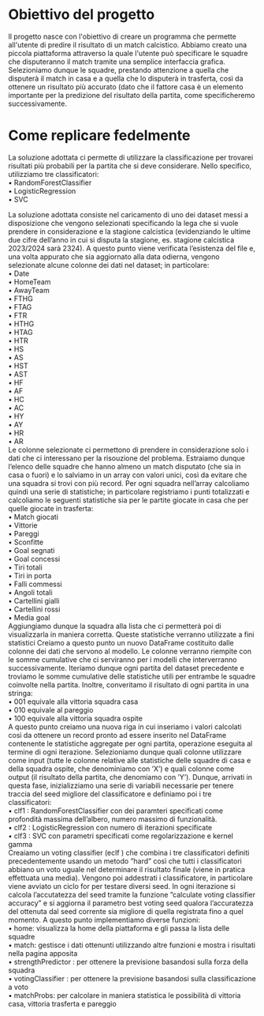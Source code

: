 <h1>Obiettivo del progetto</h1>
Il progetto nasce con l'obiettivo di creare un programma che permette all'utente di predire il risultato di un match calcistico. 
Abbiamo creato una piccola piattaforma attraverso la quale l'utente può specificare le squadre che disputeranno il match tramite una semplice interfaccia grafica. 
Selezioniamo dunque le squadre, prestando attenzione a quella che disputerà il match in casa e a quella che lo disputerà in trasferta, così da ottenere un risultato 
più accurato (dato che il fattore casa è un elemento importante per la predizione del risultato della partita, come specificheremo successivamente.

<h1>Come replicare fedelmente</h1>
La soluzione adottata ci permette di utilizzare la classificazione per trovarei risultati più probabili per la partita che si deve considerare. 
Nello specifico, utilizziamo tre classificatori: <br>
• RandomForestClassifier <br>
• LogisticRegression <br>
• SVC <br>

La soluzione adottata consiste nel caricamento di uno dei dataset messi a disposizione che vengono selezionati specificando la lega che si vuole prendere in 
considerazione e la stagione calcistica (evidenziando le ultime due cifre dell’anno in cui si disputa la stagione, es. stagione calcistica 2023/2024 sarà 2324).
A questo punto viene verificata l’esistenza del file e, una volta appurato che sia aggiornato alla data odierna, vengono selezionate alcune colonne dei dati nel dataset; 
in particolare: <br>
• Date <br> 
• HomeTeam <br>
• AwayTeam <br>
• FTHG <br>
• FTAG <br>
• FTR <br>
• HTHG <br>
• HTAG <br>
• HTR <br>
• HS <br>
• AS <br>
• HST <br>
• AST <br>
• HF <br>
• AF <br>
• HC <br>
• AC <br>
• HY <br>
• AY <br>
• HR <br>
• AR <br>
Le colonne selezionate ci permettono di prendere in considerazione solo i dati che ci interessano per la risouzione del problema. 
Estraiamo dunque l’elenco delle squadre che hanno almeno un match disputato (che sia in casa o fuori) e lo salviamo in un array con valori unici, 
così da evitare che una squadra si trovi con più record.
Per ogni squadra nell’array calcoliamo quindi una serie di statistiche; in particolare registriamo i punti totalizzati e calcoliamo le seguenti statistiche sia
per le partite giocate in casa che per quelle giocate in trasferta:  <br>
• Match giocati <br>
• Vittorie <br>
• Pareggi <br>
• Sconfitte <br>
• Goal segnati <br>
• Goal concessi <br>
• Tiri totali <br>
• Tiri in porta <br>
• Falli commessi <br>
• Angoli totali <br>
• Cartellini gialli <br>
• Cartellini rossi <br>
• Media goal <br>
Aggiungiamo dunque la squadra alla lista che ci permetterà poi di visualizzarla in maniera corretta. 
Queste statistiche verranno utilizzate a fini statistici Creiamo a questo punto un nuovo DataFrame costituito dalle colonne dei dati che servono al modello. 
Le colonne verranno riempite con le somme cumulative che ci serviranno per i modelli che interverranno successivamente.
Iteriamo dunque ogni partita del dataset precedente e troviamo le somme cumulative delle statistiche utili per entrambe le squadre coinvolte nella partita.
Inoltre, converitamo il risultato di ogni partita in una stringa:  <br>
• 001 equivale alla vittoria squadra casa  <br>
• 010 equivale al pareggio <br>
• 100 equivale alla vittoria squadra ospite <br>
A questo punto creiamo una nuova riga in cui inseriamo i valori calcolati così da ottenere un record pronto ad essere inserito nel DataFrame contenente
le statistiche aggregate per ogni partita, operazione eseguita al termine di ogni iterazione. 
Selezioniamo dunque quali colonne utilizzare come input (tutte le colonne relative alle statistiche delle squadre di casa e della squadra ospite, che
denominiamo con ’X’) e quali colonne come output (il risultato della partita, che denomiamo con ’Y’).
Dunque, arrivati in questa fase, inizializziamo una serie di variabili necessarie per tenere traccia del seed migliore del classificatore e definiamo poi i tre
classificatori: <br>
• clf1 : RandomForestClassifier con dei paramteri specificati come profondità massima dell’albero, numero massimo di funzionalità. <br>
• clf2 : LogisticRegression con numero di iterazioni specificate <br>
• clf3 : SVC con parametri specificati come regolarizzazione e kernel gamma <br>
Creaiamo un voting classifier (eclf ) che combina i tre classificatori definiti precedentemente usando un metodo ”hard” così che tutti i classificatori abbiano un
voto uguale nel determinare il risultato finale (viene in pratica effettuata una media). 
Vengono poi addestrati i classificatore, in particolare viene avviato un ciclo for per testare diversi seed. In ogni iterazione si calcola l’accutatezza del
seed tramite la funzione ”calculate voting classifier accuracy” e si aggiorna il parametro best voting seed qualora l’accuratezza del ottenuta dal seed corrente
sia migliore di quella registrata fino a quel momento.
A questo punto implementiamo diverse funzioni:  <br>
• home: visualizza la home della piattaforma e gli passa la lista delle squadre <br>
• match: gestisce i dati ottenunti utilizzando altre funzioni e mostra i risultati nella pagina apposita <br>
• strengthPredictor : per ottenere la previsione basandosi sulla forza della squadra <br>
• votingClassifier : per ottenere la previsione basandosi sulla classificazione a voto <br>
• matchProbs: per calcolare in maniera statistica le possibilità di vittoria casa, vittoria trasferta e pareggio
